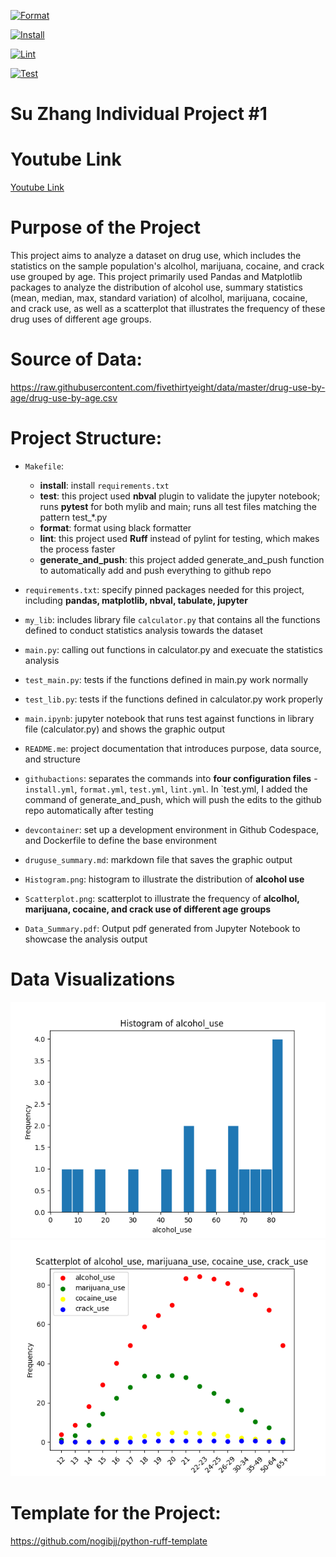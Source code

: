 [![Format](https://github.com/nogibjj/Su_Zhang_Individual_Project_1/actions/workflows/format.yml/badge.svg)](https://github.com/nogibjj/Su_Zhang_Individual_Project_1/actions/workflows/format.yml)

[![Install](https://github.com/nogibjj/Su_Zhang_Individual_Project_1/actions/workflows/install.yml/badge.svg)](https://github.com/nogibjj/Su_Zhang_Individual_Project_1/actions/workflows/install.yml)

[![Lint](https://github.com/nogibjj/Su_Zhang_Individual_Project_1/actions/workflows/lint.yml/badge.svg)](https://github.com/nogibjj/Su_Zhang_Individual_Project_1/actions/workflows/lint.yml)

[![Test](https://github.com/nogibjj/Su_Zhang_Individual_Project_1/actions/workflows/test.yml/badge.svg)](https://github.com/nogibjj/Su_Zhang_Individual_Project_1/actions/workflows/test.yml)

# Su Zhang Individual Project #1 

# Youtube Link
[Youtube Link](https://www.youtube.com/@Su-Zhang)

# Purpose of the Project

This project aims to analyze a dataset on drug use, which includes the statistics on the sample population's alcolhol, marijuana, cocaine, and crack use grouped by age. This project primarily used Pandas and Matplotlib packages to analyze the distribution of alcohol use, summary statistics (mean, median, max, standard variation) of alcolhol, marijuana, cocaine, and crack use, as well as a scatterplot that illustrates the frequency of these drug uses of different age groups.

# Source of Data:

https://raw.githubusercontent.com/fivethirtyeight/data/master/drug-use-by-age/drug-use-by-age.csv

# Project Structure:

* `Makefile`: 
    - **install**: install `requirements.txt`
    - **test**: this project used **nbval** plugin to validate the jupyter notebook; runs **pytest** for both mylib and main; runs all test files matching the pattern test_*.py
    - **format**: format using black formatter
    - **lint**: this project used **Ruff** instead of pylint for testing, which makes the process faster
    - **generate_and_push**: this project added generate_and_push function to automatically add and push everything to github repo

* `requirements.txt`: specify pinned packages needed for this project, including **pandas, matplotlib, nbval, tabulate, jupyter**

* `my_lib`: includes library file `calculator.py` that contains all the functions defined to conduct statistics analysis towards the dataset

* `main.py`: calling out functions in calculator.py and execuate the statistics analysis 

* `test_main.py`: tests if the functions defined in main.py work normally

* `test_lib.py`: tests if the functions defined in calculator.py work properly

* `main.ipynb`: jupyter notebook that runs test against functions in library file (calculator.py) and shows the graphic output 

* `README.me`: project documentation that introduces purpose, data source, and structure

* `githubactions`: separates the commands into **four configuration files** - `install.yml`, `format.yml`, `test.yml`, `lint.yml`. In `test.yml, I added the command of generate_and_push, which will push the edits to the github repo automatically after testing

* `devcontainer`: set up a development environment in Github Codespace, and Dockerfile to define the base environment

* `druguse_summary.md`: markdown file that saves the graphic output

* `Histogram.png`: histogram to illustrate the distribution of **alcohol use**

* `Scatterplot.png`: scatterplot to illustrate the frequency of **alcolhol, marijuana, cocaine, and crack use of different age groups**

* `Data_Summary.pdf`: Output pdf generated from Jupyter Notebook to showcase the analysis output

# Data Visualizations

![Histogram](Histogram.png)
![Scatterplot](Scatterplot.png)

# Template for the Project:
https://github.com/nogibjj/python-ruff-template
